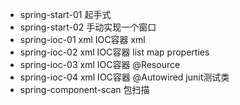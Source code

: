 - spring-start-01 起手式
- spring-start-02 手动实现一个窗口
- spring-ioc-01 xml IOC容器 xml
- spring-ioc-02 xml IOC容器  list map properties
- spring-ioc-03 xml IOC容器  @Resource
- spring-ioc-04 xml IOC容器  @Autowired  junit测试类
- spring-component-scan  包扫描